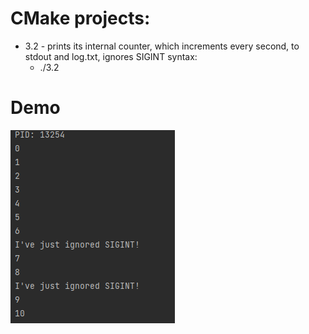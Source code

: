 # CMake projects:

- 3.2 - prints its internal counter, which increments every second, to stdout and log.txt, ignores SIGINT syntax:
  - ./3.2

# Demo

![sigint.png](img%2Fsigint.png)

